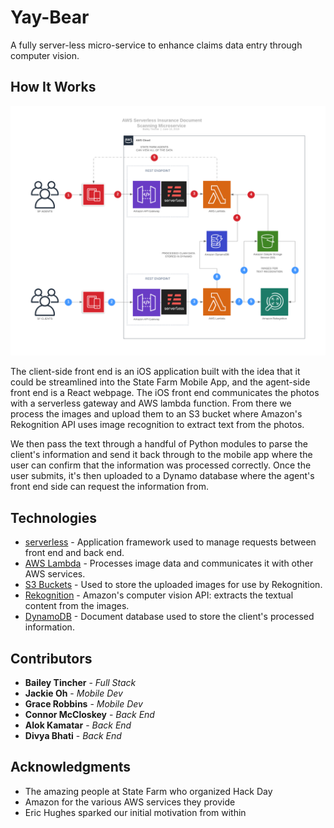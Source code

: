 # Yay-Bear

A fully server-less micro-service to enhance claims data entry through computer vision.  

## How It Works

![Alt text](/diagram.png?raw=true "AWS Diagram")

The client-side front end is an iOS application built with the idea that it could be streamlined into the State Farm Mobile App, and the agent-side front end is a React webpage.  The iOS front end communicates the photos with a serverless gateway and AWS lambda function.  From there we process the images and upload them to an S3 bucket where Amazon's Rekognition API uses image recognition to extract text from the photos.  

We then pass the text through a handful of Python modules to parse the client's information and send it back through to the mobile app where the user can confirm that the information was processed correctly.  Once the user submits, it's then uploaded to a Dynamo database where the agent's front end side can request the information from.

## Technologies

* [serverless](https://serverless.com/) - Application framework used to manage requests between front end and back end.
* [AWS Lambda](https://aws.amazon.com/lambda/) - Processes image data and communicates it with other AWS services.
* [S3 Buckets]((https://aws.amazon.com/s3/)) - Used to store the uploaded images for use by Rekognition.
* [Rekognition](https://aws.amazon.com/rekognition/) - Amazon's computer vision API: extracts the textual content from the images. 
* [DynamoDB](https://aws.amazon.com/dynamodb/) - Document database used to store the client's processed information.

## Contributors

* **Bailey Tincher** - *Full Stack*
* **Jackie Oh** - *Mobile Dev*
* **Grace Robbins** - *Mobile Dev*
* **Connor McCloskey** - *Back End*
* **Alok Kamatar** - *Back End*
* **Divya Bhati** - *Back End*

## Acknowledgments

* The amazing people at State Farm who organized Hack Day
* Amazon for the various AWS services they provide
* Eric Hughes sparked our initial motivation from within
